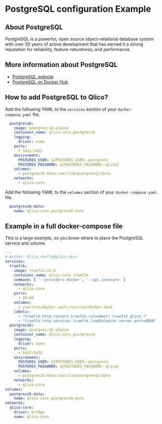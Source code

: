 # PostgreSQL configuration Example

## About PostgreSQL

PostgreSQL is a powerful, open source object-relational database system with
over 30 years of active development that has earned it a strong reputation for
reliability, feature robustness, and performance.

## More information about PostgreSQL

* [PostgreSQL website](https://www.postgresql.org/)
* [PostgreSQL on Docker Hub](https://hub.docker.com/_/postgres)

## How to add PostgreSQL to Qlico?

Add the following YAML to the `services` section of your `docker-compose.yaml`
file.

```yaml
  postgres16:
    image: postgres:16-alpine
    container_name: qlico-core_postgres14
    logging:
      driver: none
    ports:
      - 5432:5432
    environment:
      POSTGRES_USER: ${POSTGRES_USER:-postgres}
      POSTGRES_PASSWORD: ${POSTGRES_PASSWORD:-qlico}
    volumes:
      - postgres16-data:/var/lib/postgresql/data
    networks:
      - qlico-core
```

Add the following YAML to the `volumes` section of your `docker-compose.yaml`
file.

```yaml
  postgres16-data:
    name: qlico-core_postgres16-data
```

## Example in a full docker-compose file

This is a large example, so you know where to place the PostgreSQL service and
volume.

```yaml
---
# Author: Qlico <hello@qlico.dev>
services:
  traefik:
    image: traefik:v3.0
    container_name: qlico-core_traefik
    command: [ '--providers.docker', '--api.insecure' ]
    networks:
      - qlico-core
    ports:
      - 80:80
    volumes:
      - /var/run/docker.sock:/var/run/docker.sock
    labels:
      - "traefik.http.routers.traefik.rule=Host(`traefik.qlico`)"
      - "traefik.http.services.traefik.loadbalancer.server.port=8080"
  postgres16:
    image: postgres:16-alpine
    container_name: qlico-core_postgres14
    logging:
      driver: none
    ports:
      - 5432:5432
    environment:
      POSTGRES_USER: ${POSTGRES_USER:-postgres}
      POSTGRES_PASSWORD: ${POSTGRES_PASSWORD:-qlico}
    volumes:
      - postgres16-data:/var/lib/postgresql/data
    networks:
      - qlico-core
volumes:
  postgres16-data:
    name: qlico-core_postgres16-data
networks:
  qlico-core:
    driver: bridge
    name: qlico-core
```
